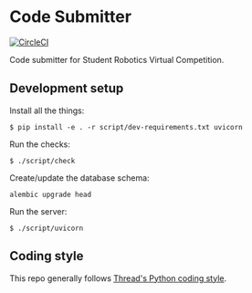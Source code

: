 # Code Submitter

[![CircleCI](https://circleci.com/gh/PeterJCLaw/code-submitter.svg?style=svg)](https://circleci.com/gh/PeterJCLaw/code-submitter)

Code submitter for Student Robotics Virtual Competition.

## Development setup

Install all the things:

``` shell
$ pip install -e . -r script/dev-requirements.txt uvicorn
```

Run the checks:

``` shell
$ ./script/check
```

Create/update the database schema:

``` shell
alembic upgrade head
```

Run the server:

``` shell
$ ./script/uvicorn
```

## Coding style

This repo generally follows [Thread's Python coding style](https://www.notion.so/Python-Style-Guide-093dc870df7e491caa5e4a2e8c0be52f).
